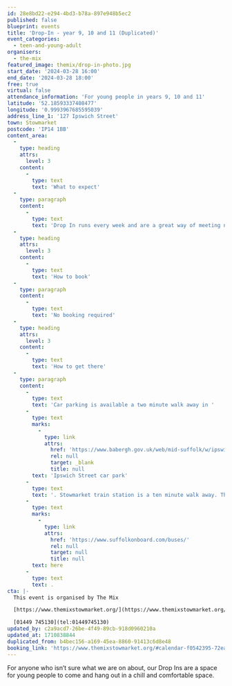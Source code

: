 ```yaml
---
id: 28e8bd22-e294-4bd3-b78a-897e948b5ec2
published: false
blueprint: events
title: 'Drop-In - year 9, 10 and 11 (Duplicated)'
event_categories:
  - teen-and-young-adult
organisers:
  - the-mix
featured_image: themix/drop-in-photo.jpg
start_date: '2024-03-28 16:00'
end_date: '2024-03-28 18:00'
free: true
virtual: false
attendance_information: 'For young people in years 9, 10 and 11'
latitude: '52.18593337408477'
longitude: '0.9993967685595039'
address_line_1: '127 Ipswich Street'
town: Stowmarket
postcode: 'IP14 1BB'
content_area:
  -
    type: heading
    attrs:
      level: 3
    content:
      -
        type: text
        text: 'What to expect'
  -
    type: paragraph
    content:
      -
        type: text
        text: 'Drop In runs every week and are a great way of meeting new friends and finding new passions.'
  -
    type: heading
    attrs:
      level: 3
    content:
      -
        type: text
        text: 'How to book'
  -
    type: paragraph
    content:
      -
        type: text
        text: 'No booking required'
  -
    type: heading
    attrs:
      level: 3
    content:
      -
        type: text
        text: 'How to get there'
  -
    type: paragraph
    content:
      -
        type: text
        text: 'Car parking is available a two minute walk away in '
      -
        type: text
        marks:
          -
            type: link
            attrs:
              href: 'https://www.babergh.gov.uk/web/mid-suffolk/w/ipswich-street-car-park-1'
              rel: null
              target: _blank
              title: null
        text: 'Ipswich Street car park'
      -
        type: text
        text: '. Stowmarket train station is a ten minute walk away. The nearest bus stop is one minute walk away, see the latest bus timetables '
      -
        type: text
        marks:
          -
            type: link
            attrs:
              href: 'https://www.suffolkonboard.com/buses/'
              rel: null
              target: null
              title: null
        text: here
      -
        type: text
        text: .
cta: |-
  This event is organised by The Mix

  [https://www.themixstowmarket.org/](https://www.themixstowmarket.org/) 

  [01449 745130](tel:01449745130)
updated_by: c2a9acd7-26be-4f49-89cb-918d0960210a
updated_at: 1710838844
duplicated_from: b4bec156-a169-45ea-8860-91413c6d8e48
booking_link: 'https://www.themixstowmarket.org/#calendar-f0542395-72ea-4bf6-8c39-c82dfc414127-event-a4bdb91e-61fd-487d-9386-67711019cf32-1710777600-1711382400'
---
```

For anyone who isn’t sure what we are on about, our Drop Ins are a space for young people to come and hang out in a chill and comfortable space.